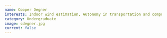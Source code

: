 ```yaml
---
name: Cooper Degner
interests: Indoor wind estimation, Autonomy in transportation and computer vision, Duckietown outreach activities
category: Undergraduate
image: cdegner.jpg
current: false
---
```

